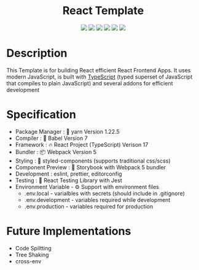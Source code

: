 <h1 align="center">
    React Template
</h1>

<div align="center">

[![](https://img.shields.io/badge/yarn-v1.22.5-blue?style=flat-square)](https://yarnpkg.com/)
[![](https://img.shields.io/badge/webpack-v5.35.1-blue?style=flat-square)](https://webpack.js.org/blog/2020-10-10-webpack-5-release/)
[![](https://img.shields.io/badge/PRs-welcome-brightgreen.svg?style=flat-square)](https://github.com/Tushar1998/react-typescript-template/pulls)
[![](https://img.shields.io/badge/styled--components-v5.2.3-orange?style=flat-square)](https://styled-components.com/)
[![](https://img.shields.io/badge/%3C%2F%3E-TypeScript-blue?style=flat-square)](https://www.typescriptlang.org/)
[![](https://img.shields.io/badge/node-latest-green?style=flat-square)](https://nodejs.org)

</div>

# Description

This Template is for building React efficient React Frontend Apps. It uses modern JavaScript, is built with [TypeScript](https://www.typescriptlang.org/) (typed superset of JavaScript that compiles to plain JavaScript) and several addons for efficient development

# Specification

- Package Manager : 🧶 yarn Version 1.22.5
- Compiler : 🤖 Babel Version 7
- Framework : 🔥 React Project (TypeScript) Verison 17
- Bundler : 📦 Webpack Version 5
- Styling : 💅 styled-components (supports traditional css/scss)
- Component Preview : 🔖 Storybook with Webpack 5 bundler
- Development : eslint, prettier, editorconfig
- Testing : 🧪 React Testing Library with Jest
- Environment Variable - ⚙️ Support with environment files
     - .env.local - varialbles with secrets (should include in .gitignore)
     - .env.development - variables required while development
     - .env.production - variables required for production
# Future Implementations
 - Code Spiltting
 - Tree Shaking
 - cross-env
